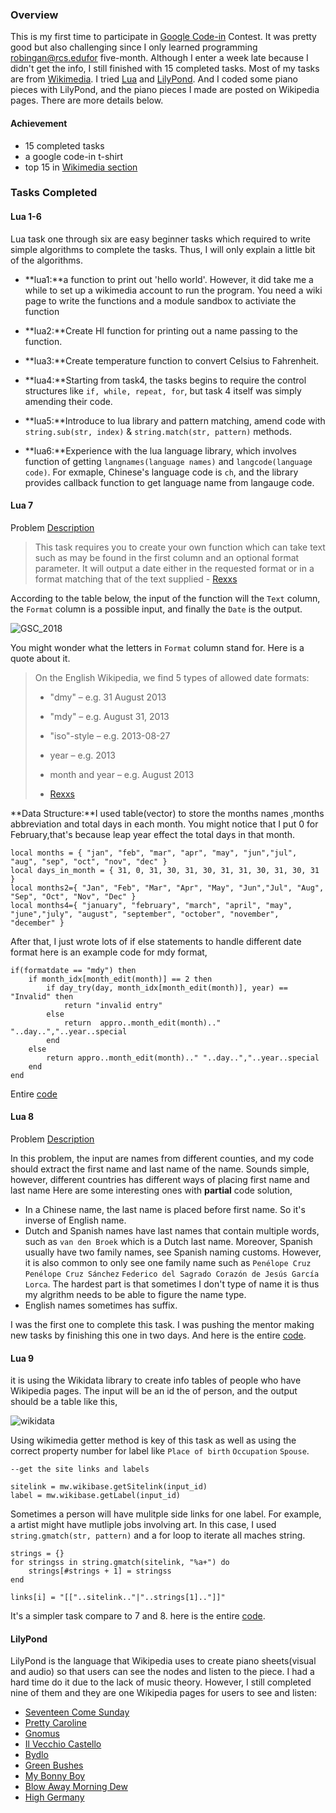 ### Overview

This is my first time to participate in [Google
Code-in](https://codein.withgoogle.com/) Contest. It was pretty good but
also challenging since I only learned programming robingan@rcs.edufor
five-month. Although I enter a week late because I didn't get the info,
I still finished with 15 completed tasks. Most of my tasks are from
[Wikimedia](https://www.wikimedia.org/). I tried
[Lua](https://www.lua.org/) and [LilyPond](http://lilypond.org/). And I
coded some piano pieces with LilyPond, and the piano pieces I made are
posted on Wikipedia pages. There are more details below.

#### Achievement

-   15 completed tasks
-   a google code-in t-shirt
-   top 15 in [Wikimedia
    section](https://codein.withgoogle.com/organizations/wikimedia)

### Tasks Completed

#### Lua 1-6

Lua task one through six are easy beginner tasks which required to write
simple algorithms to complete the tasks. Thus, I will only explain a
little bit of the algorithms.

-   **lua1:**a function to print out 'hello world'. However, it did take
    me a while to set up a wikimedia account to run the program. You
    need a wiki page to write the functions and a module sandbox to
    activiate the function

-   **lua2:**Create HI function for printing out a name passing to the
    function.

-   **lua3:**Create temperature function to convert Celsius to
    Fahrenheit.

-   **lua4:**Starting from task4, the tasks begins to require the
    control structures like `if, while, repeat, for`, but task 4 itself
    was simply amending their code.

-   **lua5:**Introduce to lua library and pattern matching, amend code
    with `string.sub(str, index)` & `string.match(str, pattern)`
    methods.

-   **lua6:**Experience with the lua language library, which involves
    function of getting `langnames(language names)` and
    `langcode(language code)`. For exmaple, Chinese's language code is
    `ch`, and the library provides callback function to get language
    name from langauge code.

#### Lua 7

Problem
[Description](https://en.wikipedia.org/wiki/User:RexxS/GCI-Task07)

> This task requires you to create your own function which can take text
> such as may be found in the first column and an optional format
> parameter. It will output a date either in the requested format or in
> a format matching that of the text supplied -
> [Rexxs](https://en.wikipedia.org/wiki/User:RexxS/GCI-Task07)

According to the table below, the input of the function will the `Text`
column, the `Format` column is a possible input, and finally the `Date`
is the output.

![GSC\_2018](https://robingan.org/images/project/GCI_2018/table.png)

You might wonder what the letters in `Format` column stand for. Here is
a quote about it.

> On the English Wikipedia, we find 5 types of allowed date formats:
>
> -   "dmy" – e.g. 31 August 2013
> -   "mdy" – e.g. August 31, 2013
> -   "iso"-style – e.g. 2013-08-27
> -   year – e.g. 2013
> -   month and year – e.g. August 2013
>
> - [Rexxs](https://en.wikipedia.org/wiki/User:RexxS/GCI-Task07)

**Data Structure:**I used table(vector) to store the months names
,months abbreviation and total days in each month. You might notice that
I put 0 for February,that's because leap year effect the total days in
that month.

    local months = { "jan", "feb", "mar", "apr", "may", "jun","jul", "aug", "sep", "oct", "nov", "dec" }
    local days_in_month = { 31, 0, 31, 30, 31, 30, 31, 31, 30, 31, 30, 31 }
    local months2={ "Jan", "Feb", "Mar", "Apr", "May", "Jun","Jul", "Aug", "Sep", "Oct", "Nov", "Dec" }
    local months4={ "january", "february", "march", "april", "may", "june","july", "august", "september", "october", "november", "december" }
                

After that, I just wrote lots of if else statements to handle different
date format here is an example code for mdy format,

    if(formatdate == "mdy") then 
        if month_idx[month_edit(month)] == 2 then 
            if day_try(day, month_idx[month_edit(month)], year) == "Invalid" then 
                return "invalid entry" 
            else 
                return  appro..month_edit(month).." "..day..","..year..special 
            end
        else 
            return appro..month_edit(month).." "..day..","..year..special   
        end 
    end
                

Entire
[code](https://github.com/robingan7/google-code-in_2018/blob/master/lua7.lua)

#### Lua 8

Problem
[Description](https://en.wikipedia.org/wiki/User:RexxS/GCI-Task08)

In this problem, the input are names from different counties, and my
code should extract the first name and last name of the name. Sounds
simple, however, different countries has different ways of placing first
name and last name Here are some interesting ones with **partial** code
solution,

-   In a Chinese name, the last name is placed before first name. So
    it's inverse of English name.
-   Dutch and Spanish names have last names that contain multiple words,
    such as `van den Broek` which is a Dutch last name. Moreover,
    Spanish usually have two family names, see Spanish naming customs.
    However, it is also common to only see one family name such as
    `Penélope Cruz` `Penélope Cruz Sánchez`
    `Federico del Sagrado Corazón de Jesús García Lorca`. The hardest
    part is that sometimes I don't type of name it is thus my algrithm
    needs to be able to figure the name type.
-   English names sometimes has suffix.

I was the first one to complete this task. I was pushing the mentor
making new tasks by finishing this one in two days. And here is the
entire
[code](https://github.com/robingan7/google-code-in_2018/blob/master/lua8.lua).

#### Lua 9

it is using the Wikidata library to create info tables of people who
have Wikipedia pages. The input will be an id the of person, and the
output should be a table like this,

![wikidata](https://robingan.org/images/project/GCI_2018/wikidata.png)

Using wikimedia getter method is key of this task as well as using the
correct property number for label like `Place of birth` `Occupation`
`Spouse`.

    --get the site links and labels

    sitelink = mw.wikibase.getSitelink(input_id)
    label = mw.wikibase.getLabel(input_id)
            
                

Sometimes a person will have mulitple side links for one label. For
example, a artist might have mutliple jobs involving art. In this case,
I used `string.gmatch(str, pattern)` and a for loop to iterate all
maches string.

    strings = {}
    for stringss in string.gmatch(sitelink, "%a+") do
        strings[#strings + 1] = stringss
    end

    links[i] = "[["..sitelink.."|"..strings[1].."]]"
            
                

It's a simpler task compare to 7 and 8. here is the entire
[code](https://github.com/robingan7/google-code-in_2018/blob/master/lua9.lua).

#### LilyPond

LilyPond is the language that Wikipedia uses to create piano
sheets(visual and audio) so that users can see the nodes and listen to
the piece. I had a hard time do it due to the lack of music theory.
However, I still completed nine of them and they are one Wikipedia pages
for users to see and listen:

-   [Seventeen Come
    Sunday](https://en.wikipedia.org/wiki/English_Folk_Song_Suite#March:%20Seventeen%20Come%20Sunday)
-   [Pretty
    Caroline](https://en.wikipedia.org/wiki/English_Folk_Song_Suite#March:%20Seventeen%20Come%20Sunday)
-   [Gnomus](https://en.wikipedia.org/wiki/User:Robingan7/Sandbox/Music1#Gnomus)
-   [Il Vecchio
    Castello](https://en.wikipedia.org/wiki/User:Robingan7/Sandbox/Music2)
-   [Bydlo](https://en.wikipedia.org/wiki/User:Robingan7/Sandbox/Music2#Bydlo)
-   [Green
    Bushes](https://en.wikipedia.org/wiki/User:Robingan7/Sandbox/Music2#Green%20Bushes)
-   [My Bonny
    Boy](https://en.wikipedia.org/wiki/English_Folk_Song_Suite#My%20Bonny%20Boy)
-   [Blow Away Morning
    Dew](https://en.wikipedia.org/wiki/English_Folk_Song_Suite#March:%20Folk%20Songs%20from%20Somerset)
-   [High
    Germany](https://en.wikipedia.org/wiki/English_Folk_Song_Suite#Instrumentation)

